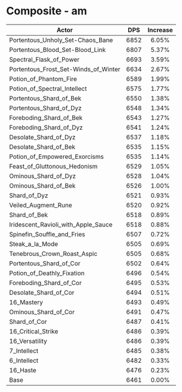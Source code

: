 # Composite - am
| Actor | DPS | Increase |
|---|:---:|:---:|
|Portentous_Unholy_Set-Chaos_Bane|6852|6.05%|
|Portentous_Blood_Set-Blood_Link|6807|5.37%|
|Spectral_Flask_of_Power|6693|3.59%|
|Portentous_Frost_Set-Winds_of_Winter|6634|2.67%|
|Potion_of_Phantom_Fire|6589|1.99%|
|Potion_of_Spectral_Intellect|6575|1.77%|
|Portentous_Shard_of_Bek|6550|1.38%|
|Portentous_Shard_of_Dyz|6548|1.34%|
|Foreboding_Shard_of_Bek|6543|1.27%|
|Foreboding_Shard_of_Dyz|6541|1.24%|
|Desolate_Shard_of_Dyz|6537|1.18%|
|Desolate_Shard_of_Bek|6535|1.15%|
|Potion_of_Empowered_Exorcisms|6535|1.14%|
|Feast_of_Gluttonous_Hedonism|6529|1.05%|
|Ominous_Shard_of_Dyz|6528|1.04%|
|Ominous_Shard_of_Bek|6526|1.00%|
|Shard_of_Dyz|6521|0.93%|
|Veiled_Augment_Rune|6520|0.92%|
|Shard_of_Bek|6518|0.89%|
|Iridescent_Ravioli_with_Apple_Sauce|6518|0.88%|
|Spinefin_Souffle_and_Fries|6507|0.72%|
|Steak_a_la_Mode|6505|0.69%|
|Tenebrous_Crown_Roast_Aspic|6505|0.68%|
|Portentous_Shard_of_Cor|6502|0.64%|
|Potion_of_Deathly_Fixation|6496|0.54%|
|Foreboding_Shard_of_Cor|6495|0.53%|
|Desolate_Shard_of_Cor|6494|0.51%|
|16_Mastery|6493|0.49%|
|Ominous_Shard_of_Cor|6491|0.47%|
|Shard_of_Cor|6487|0.41%|
|16_Critical_Strike|6486|0.39%|
|16_Versatility|6486|0.39%|
|7_Intellect|6485|0.38%|
|6_Intellect|6482|0.33%|
|16_Haste|6476|0.23%|
|Base|6461|0.00%|

